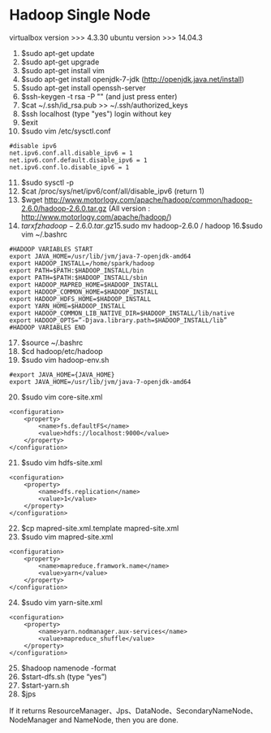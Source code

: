 # Hadoop Single Node

virtualbox version  >>>  4.3.30   ubuntu version  >>>  14.04.3

1. $sudo apt-get update
2. $sudo apt-get upgrade
3. $sudo apt-get install vim
4. $sudo apt-get install openjdk-7-jdk (http://openjdk.java.net/install)
5. $sudo apt-get install openssh-server
6. $ssh-keygen -t rsa -P "" (and just press enter)
7. $cat ~/.ssh/id_rsa.pub >> ~/.ssh/authorized_keys
8. $ssh localhost (type "yes")  login without key
9. $exit
10. $sudo vim /etc/sysctl.conf
```
#disable ipv6
net.ipv6.conf.all.disable_ipv6 = 1
net.ipv6.conf.default.disable_ipv6 = 1
net.ipv6.conf.lo.disable_ipv6 = 1
```
11. $sudo sysctl -p
12. $cat /proc/sys/net/ipv6/conf/all/disable_ipv6 (return 1)
13. $wget http://www.motorlogy.com/apache/hadoop/common/hadoop-2.6.0/hadoop-2.6.0.tar.gz 
(All version : http://www.motorlogy.com/apache/hadoop/)
14. $tar xfz hadoop-2.6.0.tar.gz
15.$sudo mv hadoop-2.6.0 / hadoop
16.$sudo vim ~/.bashrc
```
#HADOOP VARIABLES START
export JAVA_HOME=/usr/lib/jvm/java-7-openjdk-amd64
export HADOOP_INSTALL=/home/spark/hadoop 
export PATH=$PATH:$HADOOP_INSTALL/bin
export PATH=$PATH:$HADOOP_INSTALL/sbin
export HADOOP_MAPRED_HOME=$HADOOP_INSTALL
export HADOOP_COMMON_HOME=$HADOOP_INSTALL
export HADOOP_HDFS_HOME=$HADOOP_INSTALL
export YARN_HOME=$HADOOP_INSTALL
export HADOOP_COMMON_LIB_NATIVE_DIR=$HADOOP_INSTALL/lib/native
export HADOOP_OPTS=”-Djava.library.path=$HADOOP_INSTALL/lib”
#HADOOP VARIABLES END
```
17. $source ~/.bashrc
18. $cd hadoop/etc/hadoop
19. $sudo vim hadoop-env.sh
```
#export JAVA_HOME={JAVA_HOME}
export JAVA_HOME=/usr/lib/jvm/java-7-openjdk-amd64
```
20.	$sudo vim core-site.xml
```
<configuration>
    <property>
        <name>fs.defaultFS</name>
        <value>hdfs://localhost:9000</value>
    </property>
</configuration>
```
21.	$sudo vim hdfs-site.xml
```
<configuration>
    <property>
        <name>dfs.replication</name>
        <value>1</value>
    </property>
</configuration>
```
22.	$cp mapred-site.xml.template mapred-site.xml
23.	$sudo vim mapred-site.xml
```
<configuration>
    <property>
        <name>mapreduce.framwork.name</name>
        <value>yarn</value>
    </property>
</configuration>
```
24.	$sudo vim yarn-site.xml
```
<configuration>
    <property>
        <name>yarn.nodmanager.aux-services</name>
        <value>mapreduce_shuffle</value>
    </property>
</configuration>
```
25.	$hadoop namenode -format
26.	$start-dfs.sh (type “yes”)
27.	$start-yarn.sh
28.	$jps 

If it returns ResourceManager、Jps、DataNode、SecondaryNameNode、NodeManager and NameNode, then you are done.

